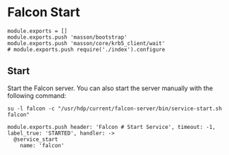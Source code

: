 
# Falcon Start

    module.exports = []
    module.exports.push 'masson/bootstrap'
    module.exports.push 'masson/core/krb5_client/wait'
    # module.exports.push require('./index').configure

## Start

Start the Falcon server. You can also start the server manually with the
following command:

```
su -l falcon -c "/usr/hdp/current/falcon-server/bin/service-start.sh falcon"
```

    module.exports.push header: 'Falcon # Start Service', timeout: -1, label_true: 'STARTED', handler: ->
      @service_start
        name: 'falcon'
